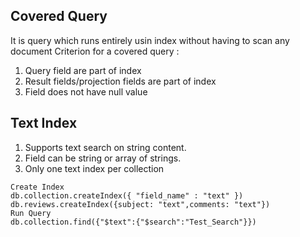 ## Covered Query
It is query which runs entirely usin index without having to scan any document
Criterion for a covered query :
1. Query field are part of index
2. Result fields/projection fields are part of index
3. Field does not have null value

## Text Index
1. Supports text search on string content.
2. Field can be string or array of strings.
3. Only one text index per collection  
```
Create Index 
db.collection.createIndex({ "field_name" : "text" })
db.reviews.createIndex({subject: "text",comments: "text"})
Run Query
db.collection.find({"$text":{"$search":"Test_Search"}})
```

